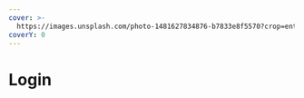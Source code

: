```yaml
---
cover: >-
  https://images.unsplash.com/photo-1481627834876-b7833e8f5570?crop=entropy&cs=tinysrgb&fm=jpg&ixid=MnwxOTcwMjR8MHwxfHNlYXJjaHw2fHxib29rfGVufDB8fHx8MTY2NDgxMTgxNw&ixlib=rb-1.2.1&q=80
coverY: 0
---
```


# Login

